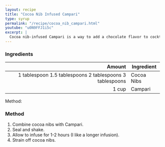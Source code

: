 ```yaml
---
layout: recipe
title: "Cocoa Nib Infused Campari"
type: syrup
permalink: "/recipe/cocoa_nib_campari.html"
youtube: "u0N9FFJ1i5c"
excerpt: |
  Cocoa nib-infused Campari is a way to add a chocolate flavor to cocktails and can be used to modify classic drinks like the Negroni and Boulevardier.
---
```


### Ingredients

|       Amount | Ingredient |
| -----------: | ---------- |
| <span class="onex active">1 tablespoon</span> <span class="onehalfx">1.5 tablespoons</span> <span class="twox">2 tablespoons</span> <span class="threex">3 tablespoons</span>  | Cocoa Nibs |
|        1 cup | Campari    |

Method:

### Method

1. Combine cocoa nibs with Campari.
2. Seal and shake.
3. Allow to infuse for 1-2 hours (I like a longer infusion).
4. Strain off cocoa nibs.
